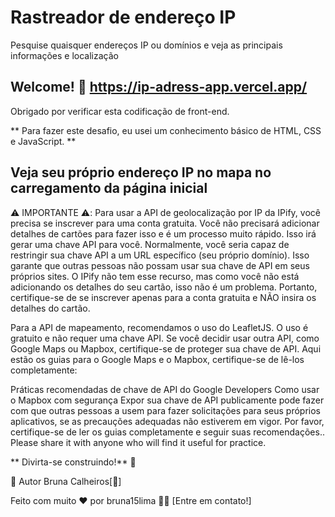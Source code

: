 ﻿# Rastreador de endereço IP

Pesquise quaisquer endereços IP ou domínios e veja as principais informações e localização

## Welcome! 👋 https://ip-adress-app.vercel.app/

Obrigado por verificar esta codificação de front-end.


** Para fazer este desafio, eu usei um conhecimento básico de HTML, CSS e JavaScript. **

## Veja seu próprio endereço IP no mapa no carregamento da página inicial

⚠️ IMPORTANTE ⚠️: Para usar a API de geolocalização por IP da IPify, você precisa se inscrever para uma conta gratuita. Você não precisará adicionar detalhes de cartões para fazer isso e é um processo muito rápido. Isso irá gerar uma chave API para você. Normalmente, você seria capaz de restringir sua chave API a um URL específico (seu próprio domínio). Isso garante que outras pessoas não possam usar sua chave de API em seus próprios sites. O IPify não tem esse recurso, mas como você não está adicionando os detalhes do seu cartão, isso não é um problema. Portanto, certifique-se de se inscrever apenas para a conta gratuita e NÃO insira os detalhes do cartão.

Para a API de mapeamento, recomendamos o uso do LeafletJS. O uso é gratuito e não requer uma chave API. Se você decidir usar outra API, como Google Maps ou Mapbox, certifique-se de proteger sua chave de API. Aqui estão os guias para o Google Maps e o Mapbox, certifique-se de lê-los completamente:

Práticas recomendadas de chave de API do Google Developers
Como usar o Mapbox com segurança
Expor sua chave de API publicamente pode fazer com que outras pessoas a usem para fazer solicitações para seus próprios aplicativos, se as precauções adequadas não estiverem em vigor. Por favor, certifique-se de ler os guias completamente e seguir suas recomendações.. Please share it with anyone who will find it useful for practice.

** Divirta-se construindo!** 🚀

🦸 Autor
Bruna Calheiros[🚀]

Feito com muito ❤️ por bruna15lima 👋🏽 [Entre em contato!]
